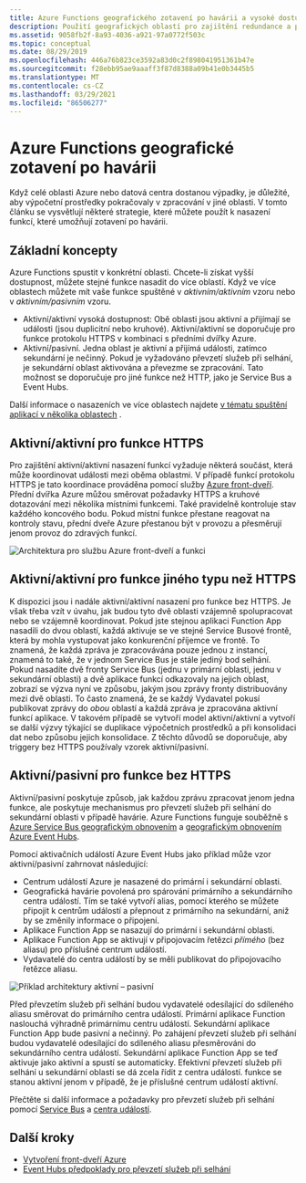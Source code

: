 ```yaml
---
title: Azure Functions geografického zotavení po havárii a vysoké dostupnosti
description: Použití geografických oblastí pro zajištění redundance a převzetí služeb při selhání v Azure Functions.
ms.assetid: 9058fb2f-8a93-4036-a921-97a0772f503c
ms.topic: conceptual
ms.date: 08/29/2019
ms.openlocfilehash: 446a76b823ce3592a83d0c2f898041951361b47e
ms.sourcegitcommit: f28ebb95ae9aaaff3f87d8388a09b41e0b3445b5
ms.translationtype: MT
ms.contentlocale: cs-CZ
ms.lasthandoff: 03/29/2021
ms.locfileid: "86506277"
---
```

# <a name="azure-functions-geo-disaster-recovery"></a>Azure Functions geografické zotavení po havárii

Když celé oblasti Azure nebo datová centra dostanou výpadky, je důležité, aby výpočetní prostředky pokračovaly v zpracování v jiné oblasti.  V tomto článku se vysvětlují některé strategie, které můžete použít k nasazení funkcí, které umožňují zotavení po havárii.

## <a name="basic-concepts"></a>Základní koncepty

Azure Functions spustit v konkrétní oblasti.  Chcete-li získat vyšší dostupnost, můžete stejné funkce nasadit do více oblastí.  Když ve více oblastech můžete mít vaše funkce spuštěné v *aktivním/aktivním* vzoru nebo v *aktivním/pasivním* vzoru.  

* Aktivní/aktivní vysoká dostupnost: Obě oblasti jsou aktivní a přijímají se události (jsou duplicitní nebo kruhové). Aktivní/aktivní se doporučuje pro funkce protokolu HTTPS v kombinaci s předními dvířky Azure.
* Aktivní/pasivní. Jedna oblast je aktivní a přijímá události, zatímco sekundární je nečinný.  Pokud je vyžadováno převzetí služeb při selhání, je sekundární oblast aktivována a převezme se zpracování.  Tato možnost se doporučuje pro jiné funkce než HTTP, jako je Service Bus a Event Hubs.

Další informace o nasazeních ve více oblastech najdete [v tématu spuštění aplikací v několika oblastech](/azure/architecture/reference-architectures/app-service-web-app/multi-region) .

## <a name="activeactive-for-https-functions"></a>Aktivní/aktivní pro funkce HTTPS

Pro zajištění aktivní/aktivní nasazení funkcí vyžaduje některá součást, která může koordinovat události mezi oběma oblastmi.  V případě funkcí protokolu HTTPS je tato koordinace prováděna pomocí služby [Azure front-dveří](../frontdoor/front-door-overview.md).  Přední dvířka Azure můžou směrovat požadavky HTTPS a kruhové dotazování mezi několika místními funkcemi.  Také pravidelně kontroluje stav každého koncového bodu.  Pokud místní funkce přestane reagovat na kontroly stavu, přední dveře Azure přestanou být v provozu a přesměrují jenom provoz do zdravých funkcí.  

![Architektura pro službu Azure front-dveří a funkci](media/functions-geo-dr/front-door.png)  

## <a name="activeactive-for-non-https-functions"></a>Aktivní/aktivní pro funkce jiného typu než HTTPS

K dispozici jsou i nadále aktivní/aktivní nasazení pro funkce bez HTTPS.  Je však třeba vzít v úvahu, jak budou tyto dvě oblasti vzájemně spolupracovat nebo se vzájemně koordinovat.  Pokud jste stejnou aplikaci Function App nasadili do dvou oblastí, každá aktivuje se ve stejné Service Busové frontě, která by mohla vystupovat jako konkurenční příjemce ve frontě.  To znamená, že každá zpráva je zpracovávána pouze jednou z instancí, znamená to také, že v jednom Service Bus je stále jediný bod selhání.  Pokud nasadíte dvě fronty Service Bus (jednu v primární oblasti, jednu v sekundární oblasti) a dvě aplikace funkcí odkazovaly na jejich oblast, zobrazí se výzva nyní ve způsobu, jakým jsou zprávy fronty distribuovány mezi dvě oblasti.  To často znamená, že se každý Vydavatel pokusí publikovat zprávy do *obou* oblastí a každá zpráva je zpracována aktivní funkcí aplikace.  V takovém případě se vytvoří model aktivní/aktivní a vytvoří se další výzvy týkající se duplikace výpočetních prostředků a při konsolidaci dat nebo způsobu jejich konsolidace.  Z těchto důvodů se doporučuje, aby triggery bez HTTPS používaly vzorek aktivní/pasivní.

## <a name="activepassive-for-non-https-functions"></a>Aktivní/pasivní pro funkce bez HTTPS

Aktivní/pasivní poskytuje způsob, jak každou zprávu zpracovat jenom jedna funkce, ale poskytuje mechanismus pro převzetí služeb při selhání do sekundární oblasti v případě havárie.  Azure Functions funguje souběžně s [Azure Service Bus geografickým obnovením](../service-bus-messaging/service-bus-geo-dr.md) a [geografickým obnovením Azure Event Hubs](../event-hubs/event-hubs-geo-dr.md).

Pomocí aktivačních událostí Azure Event Hubs jako příklad může vzor aktivní/pasivní zahrnovat následující:

* Centrum událostí Azure je nasazené do primární i sekundární oblasti.
* Geografická havárie povolená pro spárování primárního a sekundárního centra událostí.  Tím se také vytvoří alias, pomocí kterého se můžete připojit k centrům událostí a přepnout z primárního na sekundární, aniž by se změnily informace o připojení.
* Aplikace Function App se nasazují do primární i sekundární oblasti.
* Aplikace Function App se aktivují v připojovacím řetězci *přímého* (bez aliasu) pro příslušné centrum událostí. 
* Vydavatelé do centra událostí by se měli publikovat do připojovacího řetězce aliasu. 

![Příklad architektury aktivní – pasivní](media/functions-geo-dr/active-passive.png)

Před převzetím služeb při selhání budou vydavatelé odesílající do sdíleného aliasu směrovat do primárního centra událostí.  Primární aplikace Function naslouchá výhradně primárnímu centru událostí.  Sekundární aplikace Function App bude pasivní a nečinný.  Po zahájení převzetí služeb při selhání budou vydavatelé odesílající do sdíleného aliasu přesměrováni do sekundárního centra událostí.  Sekundární aplikace Function App se teď aktivuje jako aktivní a spustí se automaticky.  Efektivní převzetí služeb při selhání u sekundární oblasti se dá zcela řídit z centra událostí. funkce se stanou aktivní jenom v případě, že je příslušné centrum událostí aktivní.

Přečtěte si další informace a požadavky pro převzetí služeb při selhání pomocí [Service Bus](../service-bus-messaging/service-bus-geo-dr.md) a [centra událostí](../event-hubs/event-hubs-geo-dr.md).

## <a name="next-steps"></a>Další kroky

* [Vytvoření front-dveří Azure](../frontdoor/quickstart-create-front-door.md)
* [Event Hubs předpoklady pro převzetí služeb při selhání](../event-hubs/event-hubs-geo-dr.md#considerations)
